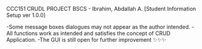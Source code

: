 CCC151 CRUDL PROJECT
BSCS - Ibrahim, Abdallah A.
[Student Information Setup ver 1.0.0]

-Some message boxes dialogues may not appear as the author intended.
-All functions work as intended and satisfies the concept of CRUD Application.
-The GUI is still open for further improvement ✨✨✨
